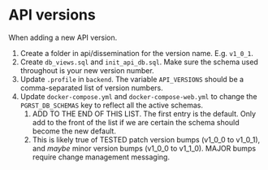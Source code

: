 # API versions

When adding a new API version.

1. Create a folder in api/dissemination for the version name. E.g. `v1_0_1`. 
2. Create `db_views.sql` and `init_api_db.sql`. Make sure the schema used throughout is your new version number.
3. Update `.profile` in `backend`. The variable `API_VERSIONS` should be a comma-separated list of version numbers.
4. Update `docker-compose.yml` and `docker-compose-web.yml` to change the `PGRST_DB_SCHEMAS` key to reflect all the active schemas. 
   1. ADD TO THE END OF THIS LIST. The first entry is the default. Only add to the front of the list if we are certain the schema should become the new default.
   2. This is likely true of TESTED patch version bumps (v1_0_0 to v1_0_1), and *maybe* minor version bumps (v1_0_0 to v1_1_0). MAJOR bumps require change management messaging.
 